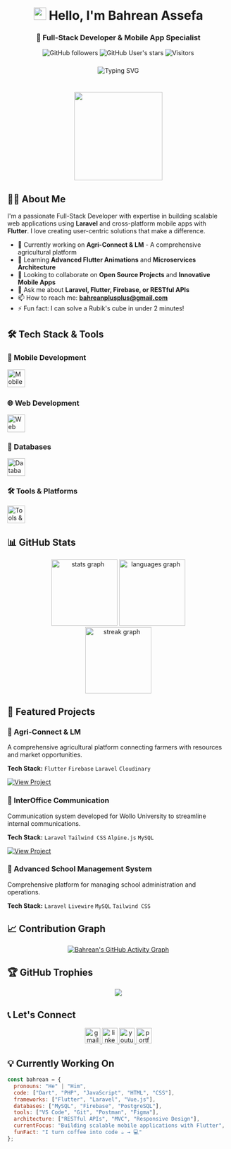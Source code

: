<h1 align="center">
  <img src="https://media.giphy.com/media/hvRJCLFzcasrR4ia7z/giphy.gif" width="28">
  Hello, I'm Bahrean Assefa
</h1>

<h3 align="center">
  💫 Full-Stack Developer & Mobile App Specialist
</h3>

<div align="center">
  
  ![GitHub followers](https://img.shields.io/github/followers/Bahrean?style=social)
  ![GitHub User's stars](https://img.shields.io/github/stars/Bahrean?style=social)
  ![Visitors](https://komarev.com/ghpvc/?username=Bahrean&color=blueviolet)
  
</div>

###

<div align="center">
  <img src="https://readme-typing-svg.demolab.com?font=Fira+Code&weight=600&size=24&duration=4000&pause=1000&color=7B68EE&center=true&vCenter=true&width=500&lines=Full-Stack+Developer;Mobile+App+Developer;Laravel+Specialist;Flutter+Expert;UI%2FUX+Enthusiast;Problem+Solver" alt="Typing SVG" />
</div>

###

<br>

<div align="center">
  <img height="200" src="https://i.pinimg.com/originals/81/17/8b/81178b47a8598f0c81c4799f2cdd4057.gif"  />
</div>

###

## 👨‍💻 About Me

I'm a passionate Full-Stack Developer with expertise in building scalable web applications using **Laravel** and cross-platform mobile apps with **Flutter**. I love creating user-centric solutions that make a difference.

- 🔭 Currently working on **Agri-Connect & LM** - A comprehensive agricultural platform
- 🌱 Learning **Advanced Flutter Animations** and **Microservices Architecture**
- 👯 Looking to collaborate on **Open Source Projects** and **Innovative Mobile Apps**
- 💬 Ask me about **Laravel, Flutter, Firebase, or RESTful APIs**
- 📫 How to reach me: **bahreanplusplus@gmail.com**
- ⚡ Fun fact: I can solve a Rubik's cube in under 2 minutes!

## 🛠️ Tech Stack & Tools

### 📱 Mobile Development
<div align="left">
  <img src="https://skillicons.dev/icons?i=flutter,dart,firebase" height="40" alt="Mobile technologies" />
  <img width="12" />
</div>

### 🌐 Web Development
<div align="left">
  <img src="https://skillicons.dev/icons?i=laravel,php,js,vue,tailwind,html,css" height="40" alt="Web technologies" />
</div>

### 💾 Databases
<div align="left">
  <img src="https://skillicons.dev/icons?i=mysql,postgresql,firebase" height="40" alt="Database technologies" />
</div>

### 🛠️ Tools & Platforms
<div align="left">
  <img src="https://skillicons.dev/icons?i=git,github,vscode,postman,figma,linux" height="40" alt="Tools & platforms" />
</div>

## 📊 GitHub Stats

<div align="center">
  <img src="https://github-readme-stats.vercel.app/api?username=Bahrean&hide_title=false&hide_rank=false&show_icons=true&include_all_commits=true&count_private=true&disable_animations=false&theme=radical&locale=en&hide_border=false" height="150" alt="stats graph"  />
  <img src="https://github-readme-stats.vercel.app/api/top-langs?username=Bahrean&locale=en&hide_title=false&layout=compact&card_width=320&langs_count=5&theme=radical&hide_border=false" height="150" alt="languages graph"  />
</div>

<div align="center">
  <img src="https://streak-stats.demolab.com?user=Bahrean&locale=en&mode=daily&theme=radical&hide_border=false&border_radius=5" height="150" alt="streak graph"  />
</div>

## 🚀 Featured Projects

### 🌱 Agri-Connect & LM
A comprehensive agricultural platform connecting farmers with resources and market opportunities.

**Tech Stack:** `Flutter` `Firebase` `Laravel` `Cloudinary`

[![View Project](https://img.shields.io/badge/View_Project-Live_Demo-7B68EE?style=for-the-badge)](https://agri-connect.bahrantechnologies.com/)

### 💼 InterOffice Communication
Communication system developed for Wollo University to streamline internal communications.

**Tech Stack:** `Laravel` `Tailwind CSS` `Alpine.js` `MySQL`

[![View Project](https://img.shields.io/badge/View_Project-Live_Demo-7B68EE?style=for-the-badge)](https://inter-office.bahrantechnologies.com/)

### 🏫 Advanced School Management System
Comprehensive platform for managing school administration and operations.

**Tech Stack:** `Laravel` `Livewire` `MySQL` `Tailwind CSS`

## 📈 Contribution Graph

<div align="center">
  
[![Bahrean's GitHub Activity Graph](https://activity-graph.herokuapp.com/graph?username=Bahrean&custom_title=Bahrean's%20Contribution%20Graph&theme=react-dark&bg_color=1a1a2e&color=7b68ee&line=7b68ee&point=a29bfe&hide_border=true)](https://github.com/Bahrean)

</div>

## 🏆 GitHub Trophies

<div align="center">
  
![](https://github-profile-trophy.vercel.app/?username=Bahrean&theme=radical&no-frame=false&no-bg=false&margin-w=4)

</div>

## 📞 Let's Connect

<div align="center">
  <a href="mailto:bahreanplusplus@gmail.com">
    <img src="https://img.shields.io/static/v1?message=Gmail&logo=gmail&label=&color=D14836&logoColor=white&labelColor=&style=for-the-badge" height="35" alt="gmail logo" />
  </a>
  <a href="https://www.linkedin.com/in/bahrean-assefa/" target="_blank">
    <img src="https://img.shields.io/static/v1?message=LinkedIn&logo=linkedin&label=&color=0077B5&logoColor=white&labelColor=&style=for-the-badge" height="35" alt="linkedin logo" />
  </a>
  <a href="https://www.youtube.com/@BahreanTech" target="_blank">
    <img src="https://img.shields.io/static/v1?message=YouTube&logo=youtube&label=&color=FF0000&logoColor=white&labelColor=&style=for-the-badge" height="35" alt="youtube logo" />
  </a>
  <a href="https://bahrean-assefa.vercel.app/" target="_blank">
    <img src="https://img.shields.io/static/v1?message=Portfolio&logo=vercel&label=&color=000000&logoColor=white&labelColor=&style=for-the-badge" height="35" alt="portfolio logo" />
  </a>
</div>

###

## 💡 Currently Working On

```javascript
const bahrean = {
  pronouns: "He" | "Him",
  code: ["Dart", "PHP", "JavaScript", "HTML", "CSS"],
  frameworks: ["Flutter", "Laravel", "Vue.js"],
  databases: ["MySQL", "Firebase", "PostgreSQL"],
  tools: ["VS Code", "Git", "Postman", "Figma"],
  architecture: ["RESTful APIs", "MVC", "Responsive Design"],
  currentFocus: "Building scalable mobile applications with Flutter",
  funFact: "I turn coffee into code ☕ → 💻"
};
